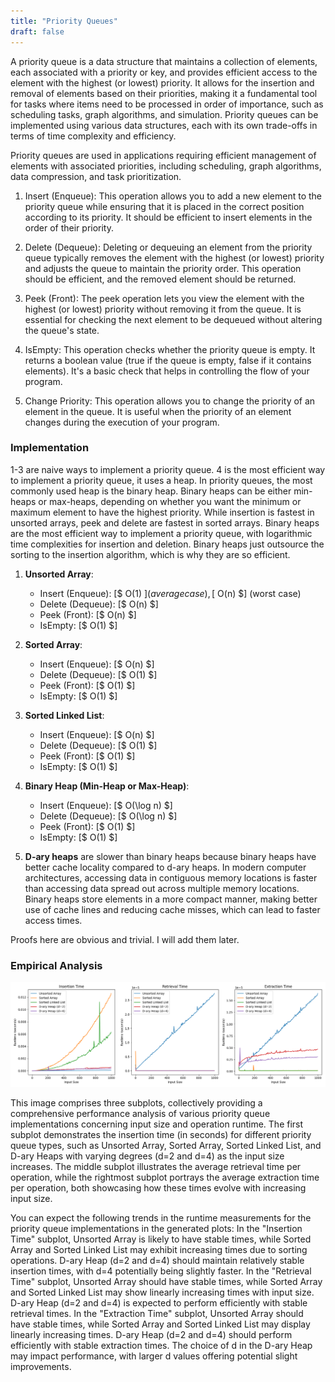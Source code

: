 ```yaml
---
title: "Priority Queues"
draft: false
---
```


A priority queue is a data structure that maintains a collection of elements, each associated with a priority or key, and provides efficient access to the element with the highest (or lowest) priority. It allows for the insertion and removal of elements based on their priorities, making it a fundamental tool for tasks where items need to be processed in order of importance, such as scheduling tasks, graph algorithms, and simulation. Priority queues can be implemented using various data structures, each with its own trade-offs in terms of time complexity and efficiency.

Priority queues are used in applications requiring efficient management of elements with associated priorities, including scheduling, graph algorithms, data compression, and task prioritization.

1. Insert (Enqueue): This operation allows you to add a new element to the priority queue while ensuring that it is placed in the correct position according to its priority. It should be efficient to insert elements in the order of their priority.

2. Delete (Dequeue): Deleting or dequeuing an element from the priority queue typically removes the element with the highest (or lowest) priority and adjusts the queue to maintain the priority order. This operation should be efficient, and the removed element should be returned.

3. Peek (Front): The peek operation lets you view the element with the highest (or lowest) priority without removing it from the queue. It is essential for checking the next element to be dequeued without altering the queue's state.

4. IsEmpty: This operation checks whether the priority queue is empty. It returns a boolean value (true if the queue is empty, false if it contains elements). It's a basic check that helps in controlling the flow of your program.

5. Change Priority: This operation allows you to change the priority of an element in the queue. It is useful when the priority of an element changes during the execution of your program.

### Implementation

1-3 are naive ways to implement a priority queue. 4 is the most efficient way to implement a priority queue, it uses a heap. In priority queues, the most commonly used heap is the binary heap. Binary heaps can be either min-heaps or max-heaps, depending on whether you want the minimum or maximum element to have the highest priority. While insertion is fastest in unsorted arrays, peek and delete are fastest in sorted arrays. Binary heaps are the most efficient way to implement a priority queue, with logarithmic time complexities for insertion and deletion. Binary heaps just outsource the sorting to the insertion algorithm, which is why they are so efficient.

1. **Unsorted Array**:
   - Insert (Enqueue): [$ O(1) $] (average case), [$ O(n) $] (worst case)
   - Delete (Dequeue): [$ O(n) $]
   - Peek (Front): [$ O(n) $]
   - IsEmpty: [$ O(1) $]

2. **Sorted Array**:
   - Insert (Enqueue): [$ O(n) $]
   - Delete (Dequeue): [$ O(1) $]
   - Peek (Front): [$ O(1) $]
   - IsEmpty: [$ O(1) $]

3. **Sorted Linked List**:
   - Insert (Enqueue): [$ O(n) $]
   - Delete (Dequeue): [$ O(1) $]
   - Peek (Front): [$ O(1) $]
   - IsEmpty: [$ O(1) $]

4. **Binary Heap (Min-Heap or Max-Heap)**:
   - Insert (Enqueue): [$ O(\log n) $]
   - Delete (Dequeue): [$ O(\log n) $]
   - Peek (Front): [$ O(1) $]
   - IsEmpty: [$ O(1) $]

5. **D-ary heaps** are slower than binary heaps because binary heaps have better cache locality compared to d-ary heaps. In modern computer architectures, accessing data in contiguous memory locations is faster than accessing data spread out across multiple memory locations. Binary heaps store elements in a more compact manner, making better use of cache lines and reducing cache misses, which can lead to faster access times.

Proofs here are obvious and trivial. I will add them later.

### Empirical Analysis

![pq-ops](https://raw.githubusercontent.com/AbhinavMir/toc/main/assets/pq_operations.png)

This image comprises three subplots, collectively providing a comprehensive performance analysis of various priority queue implementations concerning input size and operation runtime. The first subplot demonstrates the insertion time (in seconds) for different priority queue types, such as Unsorted Array, Sorted Array, Sorted Linked List, and D-ary Heaps with varying degrees (d=2 and d=4) as the input size increases. The middle subplot illustrates the average retrieval time per operation, while the rightmost subplot portrays the average extraction time per operation, both showcasing how these times evolve with increasing input size. 

You can expect the following trends in the runtime measurements for the priority queue implementations in the generated plots: In the "Insertion Time" subplot, Unsorted Array is likely to have stable times, while Sorted Array and Sorted Linked List may exhibit increasing times due to sorting operations. D-ary Heap (d=2 and d=4) should maintain relatively stable insertion times, with d=4 potentially being slightly faster. In the "Retrieval Time" subplot, Unsorted Array should have stable times, while Sorted Array and Sorted Linked List may show linearly increasing times with input size. D-ary Heap (d=2 and d=4) is expected to perform efficiently with stable retrieval times. In the "Extraction Time" subplot, Unsorted Array should have stable times, while Sorted Array and Sorted Linked List may display linearly increasing times. D-ary Heap (d=2 and d=4) should perform efficiently with stable extraction times. The choice of d in the D-ary Heap may impact performance, with larger d values offering potential slight improvements.